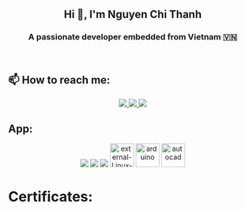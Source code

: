 <!-- <img align="left" width="400" src="https://github.githubassets.com/images/modules/profile/profile-first-repo.svg" /> -->

<!-- <img align="right" width="64" src="https://img.icons8.com/color/48/vietnam-circular.png" /> -->

<h2 align="center">Hi 👋, I'm Nguyen Chi Thanh</h2>
<p align="center">
  <h3 align="center">A passionate developer embedded from Vietnam 🇻🇳 </h3>
</p>

<br />

## 📫 How to reach me:

<p align="center">
  <a href="https://www.facebook.com/chi.thanh.106902/" alt="Facebook">
    <img src="https://img.icons8.com/fluent/48/000000/facebook-new.png" target="_blank" />
  </a> 
  <a href="https://github.com/thanhnguyen0801" alt="Github">
    <img src="https://img.icons8.com/fluent/48/000000/github.png"/>
  </a>
  <a href="mailto:nguyenchi072018@gmail.com" alt="Email">
    <img src="https://img.icons8.com/fluent/48/000000/mailing.png"/>
  </a>
</p>

## App:
<p align="center">
  <img src="https://img.icons8.com/fluent/48/000000/matlab.png"/>
  <img src="https://img.icons8.com/color/48/000000/visual-studio-code-2019.png"/>
  <img src="https://img.icons8.com/color/48/null/visual-studio--v2.png"/>
  <img width="48" height="48" src="https://img.icons8.com/external-those-icons-flat-those-icons/48/external-Linux-logos-and-brands-those-icons-flat-those-icons.png" alt="external-Linux-logos-and-brands-those-icons-flat-those-icons"/>
  <img width="48" height="48" src="https://img.icons8.com/color/48/arduino.png" alt="arduino"/>
  <img width="48" height="48" src="https://img.icons8.com/color/48/autocad.png" alt="autocad"/>
</p>

# Certificates:

<!--#- [Certificate of participation in the competition "Animal Robot Contest 2022 - Season 5"](https://drive.google.com/file/d/1aBDdLKTcQXIQYLOCsp9PytucYRCNOJLb/view?usp=sharing)
#- [Certificate of participation in the competition "FEEE ROBOTICS - ME CUNG VO TAN"](https://drive.google.com/file/d/10WAb0dApxPux6M9eJcOx-GQwUCZu0VcN/view?usp=sharing)
#- [Certificate of participation in the competition "Tu dong hoa voi PLC SIMEN"](https://drive.google.com/file/d/1LaFRO25-gxZ2Wjzv6sX13hse5tkF30U3/view?usp=drive_link)-->
